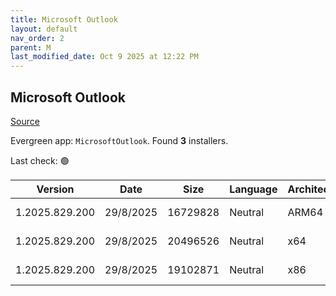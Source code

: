 ```yaml
---
title: Microsoft Outlook
layout: default
nav_order: 2
parent: M
last_modified_date: Oct 9 2025 at 12:22 PM
---
```


## Microsoft Outlook

[Source](https://learn.microsoft.com/en-us/microsoft-365-apps/outlook/get-started/deployment-new-outlook)

Evergreen app: `MicrosoftOutlook`. Found **3** installers.

Last check: 🟢

| Version        | Date      | Size     | Language | Architecture | Type | URI                                                                                                                                                                                                                              |
| -------------- | --------- | -------- | -------- | ------------ | ---- | -------------------------------------------------------------------------------------------------------------------------------------------------------------------------------------------------------------------------------- |
| 1.2025.829.200 | 29/8/2025 | 16729828 | Neutral  | ARM64        | msix | [https://res.cdn.office.net/nativehost/5mttl/installer/v2/1.2025.829.200/Microsoft.OutlookForWindows_arm64.msix](https://res.cdn.office.net/nativehost/5mttl/installer/v2/1.2025.829.200/Microsoft.OutlookForWindows_arm64.msix) |
| 1.2025.829.200 | 29/8/2025 | 20496526 | Neutral  | x64          | msix | [https://res.cdn.office.net/nativehost/5mttl/installer/v2/1.2025.829.200/Microsoft.OutlookForWindows_x64.msix](https://res.cdn.office.net/nativehost/5mttl/installer/v2/1.2025.829.200/Microsoft.OutlookForWindows_x64.msix)     |
| 1.2025.829.200 | 29/8/2025 | 19102871 | Neutral  | x86          | msix | [https://res.cdn.office.net/nativehost/5mttl/installer/v2/1.2025.829.200/Microsoft.OutlookForWindows_x86.msix](https://res.cdn.office.net/nativehost/5mttl/installer/v2/1.2025.829.200/Microsoft.OutlookForWindows_x86.msix)     |
